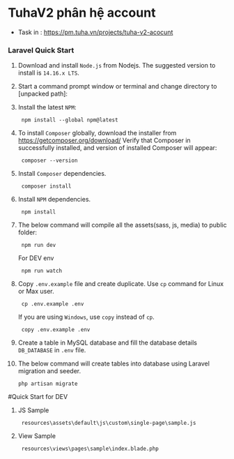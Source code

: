 # TuhaV2 phân hệ account

- Task in : https://pm.tuha.vn/projects/tuha-v2-acocunt

### Laravel Quick Start

1. Download and install `Node.js` from Nodejs. The suggested version to install is `14.16.x LTS`.

2. Start a command prompt window or terminal and change directory to [unpacked path]: 

3. Install the latest `NPM`:
   
        npm install --global npm@latest

4. To install `Composer` globally, download the installer from https://getcomposer.org/download/ Verify that Composer in successfully installed, and version of installed Composer will appear:
   
        composer --version

5. Install `Composer` dependencies.
   
        composer install

6. Install `NPM` dependencies.
   
        npm install

7. The below command will compile all the assets(sass, js, media) to public folder:
   
        npm run dev
        
   For DEV env
        
        npm run watch

8. Copy `.env.example` file and create duplicate. Use `cp` command for Linux or Max user.

        cp .env.example .env

    If you are using `Windows`, use `copy` instead of `cp`.
   
        copy .env.example .env
   
9. Create a table in MySQL database and fill the database details `DB_DATABASE` in `.env` file.

10. The below command will create tables into database using Laravel migration and seeder.
   
        php artisan migrate
   

#Quick Start for DEV

1. JS Sample 
   
        resources\assets\default\js\custom\single-page\sample.js
   
2. View Sample
   
        resources\views\pages\sample\index.blade.php

